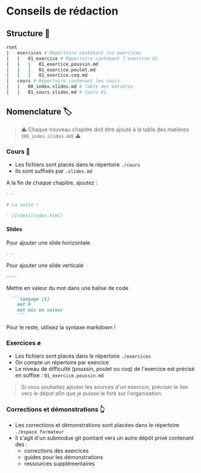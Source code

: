 # Conseils de rédaction

## Structure 🌳

```bash
root
|   exercices # Répertoire contenant les exercices
|   |   01_exercice # Répertoire contenant l'exercice 01
|   |   |   01_exercice.poussin.md 
|   |   |   01_exercice.poulet.md
|   |   |   01_exercice.coq.md
|   cours # Répertoire contenant les cours
|   |   00_index.slides.md # Table des matières
|   |   01_cours.slides.md # Cours 01
```

## Nomenclature 🏷️

> ⚠️ Chaque nouveau chapitre doit être ajouté à la table des matières (`00_index.slides.md`) ⚠️

### Cours 📖

- Les fichiers sont placés dans le répertoire `./cours`
- Ils sont suffixés par `.slides.md`

A la fin de chaque chapitre, ajoutez : 

```markdown
---

# La suite !

- [Index](index.html)
```

#### Slides

Pour ajouter une slide horizontale

```markdown
---

```

Pour ajouter une slide verticale

```markdown
----

```

Mettre en valeur du mot dans une balise de code

```markdown
  ```langage [1]
    mot 0
    mot mis en valeur
    ```
```

Pour le reste, utilisez la syntaxe markdown !

### Exercices ✊

- Les fichiers sont placés dans le répertoire `./exercices`
- On compte un répertoire par exercice
- Le niveau de difficulté (poussin, poulet ou coq) de l'exercice est précisé en suffixe : `01_exercice.poussin.md`

> Si vous souhaitez ajouter les sources d'un exercice, préciser le lien vers le dépot afin que je puisse le fork sur l'organisation.
 
### Corrections et démonstrations 👆

- Les corrections et démonstrations sont placées dans le répertoire `./espace formateur`
- Il s'agit d'un submodue git pointant vers un autre dépôt privé contenant des : 
    - corrections des exercices
    - guides pour les démonstrations
    - ressources supplémentaires